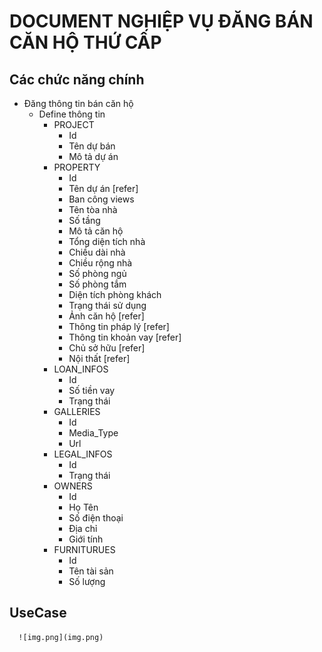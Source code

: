 # DOCUMENT NGHIỆP VỤ ĐĂNG BÁN CĂN HỘ THỨ CẤP

## Các chức năng chính
- Đăng thông tin bán căn hộ
  - Define thông tin
    - PROJECT
      - Id
      - Tên dự bán
      - Mô tả dự án
    - PROPERTY 
      - Id
      - Tên dự án [refer]
      - Ban công views
      - Tên tòa nhà
      - Số tầng
      - Mô tả căn hộ
      - Tổng diện tích nhà
      - Chiều dài nhà
      - Chiều rộng nhà
      - Số phòng ngủ
      - Số phòng tắm
      - Diện tích phòng khách 
      - Trạng thái sử dụng
      - Ảnh căn hộ [refer]
      - Thông tin pháp lý [refer]
      - Thông tin khoản vay [refer]
      - Chủ sở hữu [refer]
      - Nội thất [refer]
    - LOAN_INFOS
      - Id 
      - Số tiền vay
      - Trạng thái
    - GALLERIES
      - Id
      - Media_Type
      - Url
    - LEGAL_INFOS
      - Id
      - Trạng thái
    - OWNERS
      - Id
      - Họ Tên
      - Số điện thoại
      - Địa chỉ
      - Giới tính
    - FURNITURUES
      - Id
      - Tên tài sản
      - Số lượng
## UseCase 
      ![img.png](img.png)
  